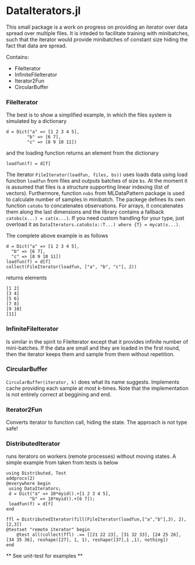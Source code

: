 # DataIterators.jl

This small package is a work on progress on providing an iterator over data spread over multiple files. 
It is inteded to facilitate training with minibatches, such that the iterator would provide minibatches of 
constant size hiding the fact that data are spread.

Contains:
* FileIterator
* InfiniteFileIterator
* Iterator2Fun
* CircularBuffer

### FileIterator
The best is to show a simplified example, in which the files system is simulated by a dictionary 
```
d = Dict("a" => [1 2 3 4 5], 
		"b" => [6 7], 
		"c" => [8 9 10 11])
```
and the loading function returns an element from the dictionary
```
loadfun(f) = d[f]
```

The iterator `FileIterator(loadfun, files, bs))` uses loads data using load function `loadfun` from files and 
outputs batches of size `bs`. At the moment it is assumed that files is a structure supporting linear indexing 
(list of vectors). Furthermore, function `nobs` from MLDataPattern package is used to calculate number of samples in minibatch. 
The packege defines its own function `catobs` to concatenates observations. For arrays, it concatenates them along the last 
dimensions and the library contains a fallback `catobs(x...) = cat(x...)`. If you need custom handling for your type, just 
overload it as
```DataIterators.catobs(x::T...) where {T} = mycat(x...)```.

The complete above example is as follows
```
d = Dict("a" => [1 2 3 4 5],
  "b" => [6 7],
  "c" => [8 9 10 11])
loadfun(f) = d[f]
collect(FileIterator(loadfun, ["a", "b", "c"], 2))
 ```
 returns elements
 ```
 [1 2]
 [3 4]
 [5 6]
 [7 8]
 [9 10]
 [11]
 ```
 
 ### InfiniteFileIterator
 Is similar in the spirit to FileIterator except that it provides infinite number of mini-batches. If the data are small and they are loaded in the first round, then the iterator keeps them and sample from them without repetition.


### CircularBuffer
`CircularBuffer(iterator, k)` does what its name suggests. Implements cache providing each sample at most k-times. Note that the implementation is not entirely correct at beggining and end.

### Iterator2Fun
Converts iterator to function call, hiding the state. The approach is not type safe!

### DistributedIterator 
runs iterators on workers (remote processes) without moving states.
A simple example from taken from tests is below
```
using Distributed, Test
addprocs(2)
@everywhere begin
 using DataIterators;
 d = Dict("a" => 10*myid().+[1 2 3 4 5],
         "b" => 10*myid().+[6 7]);
 loadfun(f) = d[f]
end 

ffl = DistributedIterator(fill(FileIterator(loadfun,["a","b"],3), 2), [2,3])
@testset "remote iterator" begin
	@test all(collect(ffl) .== [[21 22 23], [31 32 33], [24 25 26], [34 35 36], reshape([27], 1, 1), reshape([37],1 ,1), nothing])
end
```
** See unit-test for examples **
